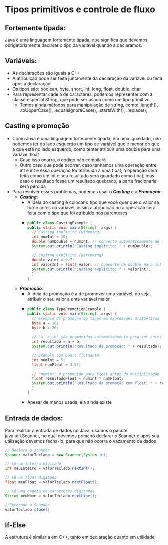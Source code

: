# Tipos primitivos e controle de fluxo
## Fortemente tipada:
Java é uma linguagem fortemente tipada, que significa que devemos obrigatóriamente declarar o tipo da variável quando a declaramos.
## Variáveis:
* As declarações são iguais a C++
* A atribuição pode ser feita juntamente da declaração da variável ou feita após a declaração
* Os tipos são: boolean, byte, short, int, long, float, double, char
* Para representar cadeia de caracteres, podemos representar com a classe especial String, que pode ser usada como um tipo primitivo
  * Temos ainda métodos para manipulação de string, como: .length(), .toUpperCase(), .equalsIgnoreCase(), .startsWith(), .replace();
## Casting e promoção
* Como Java é uma linguagem fortemente tipada, em uma igualdade, não podemos ter do lado esquerdo um tipo de variável que é menor do que a que está no lado esquerdo, como tentar atribuir uma double para uma variável float
  * Caso isso ocorra, o código não compilará
  * Outro caso que pode ocorrer, caso tenhamos uma operação entre int e int e essa operação for atribuída a uma float, a operação será feita como um int e seu resultado será guardado como float, mas caso o resultado fosse um resultado quebrado, a parte fracionaria será perdida
* Para resolver esses problemas, podemos usar o ***Casting*** e a ***Promoção***:
  * ***Casting***:
    * A ideia do casting é colocar o tipo que você quer que o valor se torne antes da variável, assim a atribuição ou a operação será feita com o tipo que foi atribuido nos parenteses
    * ```java
      public class CastingExample {
      public static void main(String[] args) {
        // Casting implícito (widening)
        int numInt = 10;
        double numDouble = numInt; // Converte automaticamente de int para double
        System.out.println("Casting implícito: " + numDouble);

        // Casting explícito (narrowing)
        double valor = 9.7;
        int valorInt = (int) valor; // Converte de double para int (perde a parte decimal)
        System.out.println("Casting explícito: " + valorInt);
        }
      }

  * ***Promoção***:
    * A ideia da promoção é a de promover uma variável, ou seja, atribuir o seu valor a uma variável maior
    * ```java
      public class TypePromotionExample {
      public static void main(String[] args) {
        // Exemplo de promoção de tipos em expressões aritméticas
        byte a = 10;
        byte b = 20;
        
        // 'a' e 'b' são promovidos automaticamente para int antes da soma
        int resultado = a + b; 
        System.out.println("Resultado da promoção: " + resultado);

        // Exemplo com ponto flutuante
        int numInt = 5;
        float numFloat = 4.5f;
        
        // 'numInt' é promovido para float antes da multiplicação
        float resultadoFloat = numInt * numFloat; 
        System.out.println("Resultado da promoção com float: " + resultadoFloat);
        }
      }
    * Apesar de menos usada, ela ainda existe
## Entrada de dados:
Para realizar a entrada de dados no Java, usamos o pacote java.util.Scanner, no qual devemos primeiro declarar o Scanner e após sua utilização devemos fecha-lo, para que não ocorra o vazamento de dados
```java
// Declara o scanner
Scanner valorTeclado = new Scanner(System.in);

// Lê um inteiro digitado
int meuInteiro = valorTeclado.nextInt();

// Lê um float digitado
float meuFloat = valorTeclado.nextFloat();

// Lê uma cadeia de caracteres digitadas
String meuNome = valorTeclado.nextLine();

//Fechando o Scanner
valorTeclado.close()
```
## If-Else
A estrutura é similar a em C++, tanto em declaração quanto em utilidade
